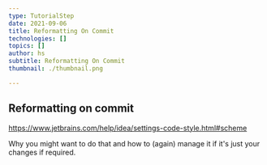 ```yaml
---
type: TutorialStep
date: 2021-09-06
title: Reformatting On Commit
technologies: []
topics: []
author: hs
subtitle: Reformatting On Commit
thumbnail: ./thumbnail.png

---
```



## Reformatting on commit

https://www.jetbrains.com/help/idea/settings-code-style.html#scheme

Why you might want to do that and how to (again) manage it if it's just your changes if required. 